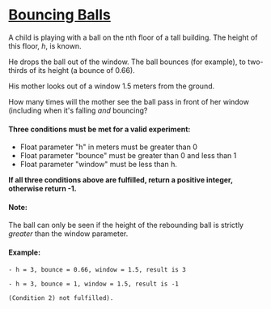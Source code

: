 # [Bouncing Balls](https://www.codewars.com/kata/5544c7a5cb454edb3c000047)
A child is playing with a ball on the nth floor of a tall building.
The height of this floor, *h*, is known. 

He drops the ball out of the window. The ball bounces (for example), to two-thirds of its height (a bounce of 0.66).
 
His mother looks out of a window 1.5 meters from the ground.

How many times will the mother see the ball pass in front of her window (including when it's falling _and_ bouncing?

#### Three conditions must be met for a valid experiment:

*  Float parameter "h" in meters must be greater than 0
*  Float parameter "bounce" must be greater than 0 and less than 1
*  Float parameter "window" must be less than h.

**If all three conditions above are fulfilled, return a positive integer, otherwise return -1.**

#### Note:
The ball can only be seen if the height of the rebounding ball is strictly *greater* than the window parameter.

#### Example:
```
- h = 3, bounce = 0.66, window = 1.5, result is 3

- h = 3, bounce = 1, window = 1.5, result is -1 

(Condition 2) not fulfilled).
```